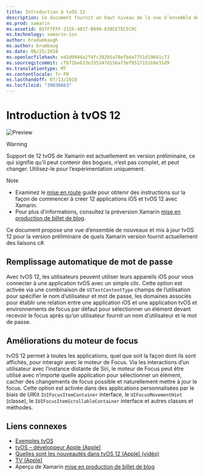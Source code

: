 ```yaml
---
title: Introduction à tvOS 12
description: Ce document fournit un haut niveau de la vue d’ensemble des fonctionnalités nouvelles et mises à jour de tvOS 12 pour la préversion de quels Xamarin fournit actuellement des liaisons c#.
ms.prod: xamarin
ms.assetid: 037F7FFF-2155-4017-B99A-839CE7EC5C9C
ms.technology: xamarin-ios
author: bradumbaugh
ms.author: brumbaug
ms.date: 06/25/2018
ms.openlocfilehash: e45d9944a2f4fc392b5a78efb4a7751d19641c73
ms.sourcegitcommit: cfb72be633e335147d156af3ef9527151b9e31d9
ms.translationtype: MT
ms.contentlocale: fr-FR
ms.lasthandoff: 07/13/2018
ms.locfileid: "39030663"
---
```

# <a name="introduction-to-tvos-12"></a>Introduction à tvOS 12

![Preview](~/media/shared/preview.png)

> [!WARNING]
> Support de 12 tvOS de Xamarin est actuellement en version préliminaire, ce qui signifie qu’il peut contenir des bogues, n’est pas complet, et peut changer. Utilisez-le pour l’expérimentation uniquement.

> [!NOTE]
> - Examinez le [mise en route](~/ios/platform/introduction-to-ios12/get-started.md) guide pour obtenir des instructions sur la façon de commencer à créer 12 applications iOS et tvOS 12 avec Xamarin.
> - Pour plus d’informations, consultez la préversion Xamarin [mise en production de billet de blog](https://releases.xamarin.com/preview-release-xcode-10-beta-3/).

Ce document propose une vue d’ensemble de nouveaux et mis à jour tvOS 12 pour la version préliminaire de quels Xamarin version fournit actuellement des liaisons c#.

## <a name="password-autofill"></a>Remplissage automatique de mot de passe

Avec tvOS 12, les utilisateurs peuvent utiliser leurs appareils iOS pour vous connecter à une application tvOS avec un simple clic. Cette option est activée via une combinaison de `UITextContentType` champs de l’utilisation pour spécifier le nom d’utilisateur et mot de passe, les domaines associés pour établir une relation entre une application iOS et une application tvOS et environnements de focus par défaut pour sélectionner un élément devant recevoir le focus après qu’un utilisateur fournit un nom d’utilisateur et le mot de passe.

## <a name="focus-engine-enhancements"></a>Améliorations du moteur de focus

tvOS 12 permet à toutes les applications, quel que soit la façon dont ils sont affichés, pour interagir avec le moteur de Focus. Via les interactions d’un utilisateur avec l’instance distante de Siri, le moteur de Focus peut être utilisé avec n’importe quelle application pour sélectionner un élément, cacher des changements de focus possible et naturellement mettre à jour le focus. Cette option est activée dans des applications personnalisées par le biais de UIKit `IUIFocusItemContainer` interface, le `UIFocusMovementHint` (classe), le `IUIFocusItemScrollableContainer` interface et autres classes et méthodes.

## <a name="related-links"></a>Liens connexes

- [Exemples tvOS](https://developer.xamarin.com/samples/tvos/all/)
- [tvOS – développeur Apple (Apple)](https://developer.apple.com/tvos/)
- [Quelles sont les nouveautés dans tvOS 12 (Apple) (vidéo)](https://developer.apple.com/videos/play/wwdc2018/208/)
- [TV (Apple)](https://www.apple.com/tv/)
- Aperçu de Xamarin [mise en production de billet de blog](https://releases.xamarin.com/preview-release-xcode-10-beta-3/)

